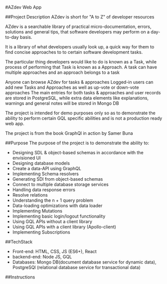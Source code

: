 #AZdev Web App

##Project Description
AZdev is short for "A to Z" of developer resources

AZdev is a searchable library of practical micro-documentation, errors, solutions and general tips, that software developers may perform on a day-to-day basis.

It is a library of what developers usually look up, a quick way for them to find concise approaches to to certain software development tasks.

The particular thing developers would like to do is known as a Task, while process of performing that Task is known as a Approach.
A task can have multiple approaches and an approach belongs to a task

Anyone can browse  AZdev for tasks & approaches
Logged-in users can add new Tasks and Approaches as well as up-vote or down-vote approaches
The main entries for both tasks & approaches and user records are stored in PostgreSQL, while extra data elements like explanations, warnings and general notes will be stored in Mongo DB

The project is intended for demo purposes only so as to demonstrate the ability to perform certain GQL specific abilities  and is not a production ready web app.

The project is from the book GraphQl in action by Samer Buna

##Purpose
The purpose of the project is to demonstrate the ability to:
  - Designing SDL  & object-based schemas in accordance with the envisioned UI
  - Designing database models
  - Create a data-API using GraphQL
  - Implementing Schema resolvers
  - Generating SDl from object-based schemas
  - Connect to multiple database storage services
  - Handling data response errors
  - Resolve relations
  - Understanding the n + 1 query problem
  - Data-loading optimizations with data loader
  - Implementing Mutations
  - Implementing basic login/logout functionality
  - Using GQL APIs without a client library
  - Using GQL APIs with a client library (Apollo-client)
  - Implementing Subscriptions

##TechStack
  - Front-end: HTML, CSS, JS (ES6+), React
  - backend-end: Node JS, GQL
  - Databases: Mongo DB(document database service for dynamic data), PostgreSQl (relational database service for transactional data)

##Instructions